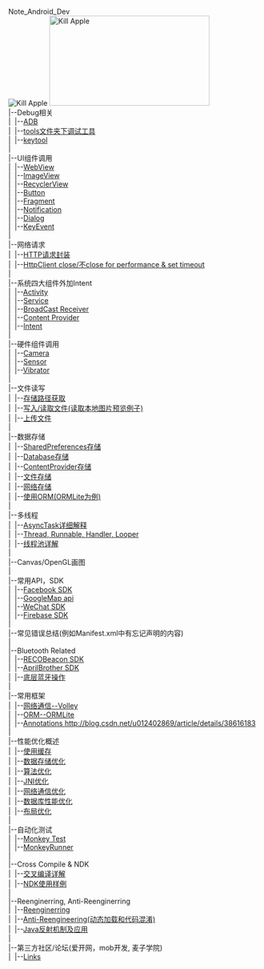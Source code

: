 Note_Android_Dev<br>
<img src="http://3.bp.blogspot.com/-0cjvEbdly7I/UTL3ky9f6rI/AAAAAAAAABA/8KInRCOQ-7U/s320/android-massacre-apples-hd-fullscreen-widescreen-desktop.jpg" alt="Kill Apple"> <img src="http://static.droidnetwork.net/dgstorm/df/android-vs-apple-jedis.jpg" alt="Kill Apple" style="width:320px;height:180px;">
<br>|--Debug相关<br>
|&nbsp;&nbsp;|--<a href="https://github.com/richthofen911/Note_Android_Dev/blob/master/Debug%E7%9B%B8%E5%85%B3_adb">ADB</a><br>
|&nbsp;&nbsp;|--<a href="https://github.com/richthofen911/Note_Android_Dev/blob/master/Debug%E7%9B%B8%E5%85%B3_toolsFolder">tools文件夹下调试工具</a><br>
|&nbsp;&nbsp;|--<a href="https://github.com/richthofen911/Note_Android_Dev/blob/master/Debug%E7%9B%B8%E5%85%B3_keytool">keytool</a><br>
|<br>
|--UI组件调用<br>
|&nbsp;&nbsp;|--<a href="https://github.com/richthofen911/Note_Android_Dev/blob/master/UI%E7%BB%84%E4%BB%B6%E8%B0%83%E7%94%A8_WebView">WebView</a><br>
|&nbsp;&nbsp;|--<a href="https://github.com/richthofen911/Note_Android_Dev/blob/master/UI%E7%BB%84%E4%BB%B6%E8%B0%83%E7%94%A8_ImageView">ImageView</a><br>
|&nbsp;&nbsp;|--<a href="https://github.com/richthofen911/Note_Android_Dev/blob/master/UI%E7%BB%84%E4%BB%B6%E8%B0%83%E7%94%A8_RecyclerView">RecyclerView</a><br>
|&nbsp;&nbsp;|--<a href="https://github.com/richthofen911/Note_Android_Dev/blob/master/UI%E7%BB%84%E4%BB%B6%E8%B0%83%E7%94%A8_Button%E6%A0%B7%E5%BC%8F">Button</a><br>
|&nbsp;&nbsp;|--<a href="https://github.com/richthofen911/Note_Android_Dev/blob/master/UI%E7%BB%84%E4%BB%B6%E8%B0%83%E7%94%A8_Fragment">Fragment</a><br>
|&nbsp;&nbsp;|--<a href="https://github.com/richthofen911/Note_Android_Dev/blob/master/UI%E7%BB%84%E4%BB%B6%E8%B0%83%E7%94%A8_Notification">Notification</a><br>
|&nbsp;&nbsp;|--<a href="https://github.com/richthofen911/Note_Android_Dev/blob/master/UI%E7%BB%84%E4%BB%B6%E8%B0%83%E7%94%A8_Dialog">Dialog</a><br>
|&nbsp;&nbsp;|--<a href="https://github.com/richthofen911/Note_Android_Dev/blob/master/UI%E7%BB%84%E4%BB%B6%E8%B0%83%E7%94%A8_KeyEvent">KeyEvent</a><br>
|<br>
|--网络请求<br>
|&nbsp;&nbsp;|--<a href="https://github.com/richthofen911/Note_Android_Dev/blob/master/%E7%BD%91%E7%BB%9C%E8%AF%B7%E6%B1%82_HTTP%E8%AF%B7%E6%B1%82%E5%B0%81%E8%A3%85">HTTP请求封装</a><br>
|&nbsp;&nbsp;|--<a href="">HttpClient close/不close for performance & set timeout</a><br>
|<br>
|--系统四大组件外加Intent<br>
|&nbsp;&nbsp;|--<a href="https://github.com/richthofen911/Note_Android_Dev/blob/master/%E5%9B%9B%E5%A4%A7%E7%BB%84%E4%BB%B6_Activity">Activity</a><br>
|&nbsp;&nbsp;|--<a href="https://github.com/richthofen911/Note_Android_Dev/blob/master/%E5%9B%9B%E5%A4%A7%E7%BB%84%E4%BB%B6_Service">Service</a><br>
|&nbsp;&nbsp;|--<a href="https://github.com/richthofen911/Note_Android_Dev/blob/master/%E5%9B%9B%E5%A4%A7%E7%BB%84%E4%BB%B6_BroadcastReceiver">BroadCast Receiver</a><br>
|&nbsp;&nbsp;|--<a href="https://github.com/richthofen911/Note_Android_Dev/blob/master/%E5%9B%9B%E5%A4%A7%E7%BB%84%E4%BB%B6_ContentProvider">Content Provider</a><br>
|&nbsp;&nbsp;|--<a href="https://github.com/richthofen911/Note_Android_Dev/blob/master/%E5%9B%9B%E5%A4%A7%E7%BB%84%E4%BB%B6_%E5%A4%96%E5%8A%A0%E7%9A%84Intent">Intent</a><br>
|<br>
|--硬件组件调用<br>
|&nbsp;&nbsp;|--<a href="">Camera</a><br>
|&nbsp;&nbsp;|--<a href="">Sensor</a><br>
|&nbsp;&nbsp;|--<a href="">Vibrator</a><br>
|<br>
|--文件读写<br>
|&nbsp;&nbsp;|--<a href="">存储路径获取</a><br>
|&nbsp;&nbsp;|--<a href="">写入/读取文件(读取本地图片预览例子)</a><br>
|&nbsp;&nbsp;|--<a href="">上传文件</a><br>
|<br>
|--数据存储<br>
|&nbsp;&nbsp;|--<a href="https://github.com/richthofen911/Note_Android_Dev/blob/master/%E6%95%B0%E6%8D%AE%E5%AD%98%E5%82%A8_SharedPreferences">SharedPreferences存储</a><br>
|&nbsp;&nbsp;|--<a href="">Database存储</a><br>
|&nbsp;&nbsp;|--<a href="">ContentProvider存储</a><br>
|&nbsp;&nbsp;|--<a href="">文件存储</a><br>
|&nbsp;&nbsp;|--<a href="">网络存储</a><br>
|&nbsp;&nbsp;|--<a href="">使用ORM(ORMLite为例)</a><br>
|<br>
|--多线程</a><br>
|&nbsp;&nbsp;|--<a href="https://github.com/richthofen911/Note_Android_Dev/blob/master/%E5%A4%9A%E7%BA%BF%E7%A8%8B_AsyncTask%E8%AF%A6%E8%A7%A3">AsyncTask详细解释</a><br>
|&nbsp;&nbsp;|--<a href="https://github.com/richthofen911/Note_Android_Dev/blob/master/%E5%A4%9A%E7%BA%BF%E7%A8%8B_Handler">Thread, Runnable, Handler, Looper</a><br>
|&nbsp;&nbsp;|--<a href="">线程池详解</a><br>
|<br>
|--Canvas/OpenGL画图<br>
|<br>
|--常用API，SDK<br>
|&nbsp;&nbsp;|--<a href="">Facebook SDK</a><br>
|&nbsp;&nbsp;|--<a href="">GoogleMap api</a><br>
|&nbsp;&nbsp;|--<a href="">WeChat SDK</a><br>
|&nbsp;&nbsp;|--<a href="">Firebase SDK</a><br>
|<br>
|--常见错误总结(例如Manifest.xml中有忘记声明的内容)<br>
|<br>
|--Bluetooth Related<br>
|&nbsp;&nbsp;|--<a href="">RECOBeacon SDK</a><br>
|&nbsp;&nbsp;|--<a href="">AprilBrother SDK</a><br>
|&nbsp;&nbsp;|--<a href="">底层蓝牙操作</a><br>
|<br>
|--常用框架<br>
|&nbsp;&nbsp;|--<a href="">网络通信--Volley</a><br>
|&nbsp;&nbsp;|--<a href="">ORM--ORMLite</a><br>
|&nbsp;&nbsp;|--<a href="">Annotations http://blog.csdn.net/u012402869/article/details/38616183</a><br>
|<br>
|--性能优化概述<br>
|&nbsp;&nbsp;|--<a href="">使用缓存</a><br>
|&nbsp;&nbsp;|--<a href="">数据存储优化</a><br>
|&nbsp;&nbsp;|--<a href="">算法优化</a><br>
|&nbsp;&nbsp;|--<a href="">JNI优化</a><br>
|&nbsp;&nbsp;|--<a href="">网络通信优化</a><br>
|&nbsp;&nbsp;|--<a href="">数据库性能优化</a><br>
|&nbsp;&nbsp;|--<a href="">布局优化</a><br>
|<br>
|--自动化测试<br>
|&nbsp;&nbsp;|--<a href="">Monkey Test</a><br>
|&nbsp;&nbsp;|--<a href="">MonkeyRunner</a><br>
|<br>
|--Cross Compile & NDK<br>
|&nbsp;&nbsp;|--<a href="">交叉编译详解</a><br>
|&nbsp;&nbsp;|--<a href="">NDK使用样例</a><br>
|<br>
|--Reenginerring, Anti-Reenginerring<br>
|&nbsp;&nbsp;|--<a href="">Reenginerring</a><br>
|&nbsp;&nbsp;|--<a href="">Anti-Reengineering(动态加载和代码混淆)</a><br>
|&nbsp;&nbsp;|--<a href="">Java反射机制及应用</a><br>
|<br>
|--第三方社区/论坛(爱开网，mob开发, 麦子学院)<br>
|&nbsp;&nbsp;|--<a href="">Links</a><br>

